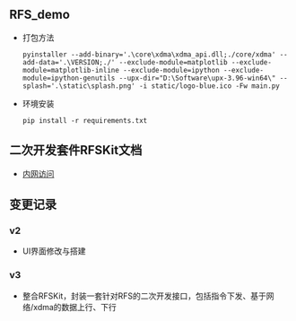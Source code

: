 ## RFS_demo

* 打包方法

  `pyinstaller --add-binary='.\core\xdma\xdma_api.dll;./core/xdma' --add-data='.\VERSION;./' --exclude-module=matplotlib --exclude-module=matplotlib-inline --exclude-module=ipython --exclude-module=ipython-genutils --upx-dir="D:\Software\upx-3.96-win64\" --splash='.\static\splash.png' -i static/logo-blue.ico -Fw main.py`

* 环境安装
  
  `pip install -r requirements.txt`

## 二次开发套件RFSKit文档
* [内网访问](http://192.168.1.2/pages/viewpage.action?pageId=144443947)

## 变更记录
### v2
* UI界面修改与搭建
### v3
* 整合RFSKit，封装一套针对RFS的二次开发接口，包括指令下发、基于网络/xdma的数据上行、下行